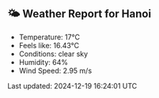 <!-- WEATHER-START -->
## 🌤 Weather Report for Hanoi

- Temperature: 17°C
- Feels like: 16.43°C
- Conditions: clear sky
- Humidity: 64%
- Wind Speed: 2.95 m/s

Last updated: 2024-12-19 16:24:01 UTC
<!-- WEATHER-END -->
